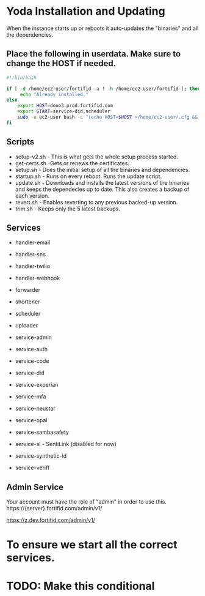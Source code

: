 # Yoda Installation and Updating

When the instance starts up or reboots it auto-updates the "binaries" and all the dependencies.

## Place the following in userdata. Make sure to change the HOST if needed.

```bash 
#!/bin/bash

if [ -d /home/ec2-user/fortifid -a ! -h /home/ec2-user/fortifid ]; then
     echo "Already installed."
else 
    export HOST=dooo3.prod.fortifid.com
    export START=service-did,scheduler
    sudo -u ec2-user bash -c "(echo HOST=$HOST >/home/ec2-user/.cfg && echo START=$START >>/home/ec2-user/.cfg && curl https://i.dev.fortifid.com/data/od7kTXfGxDax/setup-v2.sh | sh) >/home/ec2-user/install.txt 2>&1" 
fi
```

## Scripts

* setup-v2.sh - This is what gets the whole setup process started.
* get-certs.sh -Gets or renews the certificates.
* setup.sh - Does the initial setup of all the binaries and dependencies.
* startup.sh - Runs on every reboot. Runs the update script.
* update.sh - Downloads and installs the latest versions of the binaries and keeps the dependecies up to date. This also creates a backup of each version.
* revert.sh - Enables reverting to any previous backed-up version.
* trim.sh - Keeps only the 5 latest backups.

## Services

* handler-email
* handler-sns
* handler-twilio
* handler-webhook

* forwarder
* shortener
* scheduler
* uploader

* service-admin
* service-auth
* service-code
* service-did
* service-experian
* service-mfa
* service-neustar
* service-opal
* service-sambasafety
* service-sl - SentiLink (disabled for now)
* service-synthetic-id
* service-veriff
 
## Admin Service

Your account must have the role of "admin" in order to use this.
https://{server}.fortifid.com/admin/v1/

https://z.dev.fortifid.com/admin/v1/

# To ensure we start all the correct services.
# TODO: Make this conditional

